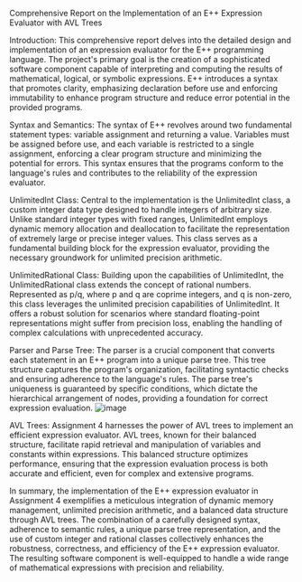 Comprehensive Report on the Implementation of an E++ Expression Evaluator with AVL Trees

Introduction:
This comprehensive report delves into the detailed design and implementation of an expression evaluator for the E++ programming language.
The project's primary goal is the creation of a sophisticated software component capable of interpreting and computing the results of mathematical, logical, or symbolic expressions. 
E++ introduces a syntax that promotes clarity, emphasizing declaration before use and enforcing immutability to enhance program structure and reduce error potential in the provided programs.

Syntax and Semantics:
The syntax of E++ revolves around two fundamental statement types: variable assignment and returning a value.
Variables must be assigned before use, and each variable is restricted to a single assignment, enforcing a clear program structure and minimizing the potential for errors.
This syntax ensures that the programs conform to the language's rules and contributes to the reliability of the expression evaluator.

UnlimitedInt Class:
Central to the implementation is the UnlimitedInt class, a custom integer data type designed to handle integers of arbitrary size.
Unlike standard integer types with fixed ranges, UnlimitedInt employs dynamic memory allocation and deallocation to facilitate the representation of extremely large or precise integer values.
This class serves as a fundamental building block for the expression evaluator, providing the necessary groundwork for unlimited precision arithmetic.

UnlimitedRational Class:
Building upon the capabilities of UnlimitedInt, the UnlimitedRational class extends the concept of rational numbers.
Represented as p/q, where p and q are coprime integers, and q is non-zero, this class leverages the unlimited precision capabilities of UnlimitedInt.
It offers a robust solution for scenarios where standard floating-point representations might suffer from precision loss, enabling the handling of complex calculations with unprecedented accuracy.

Parser and Parse Tree:
The parser is a crucial component that converts each statement in an E++ program into a unique parse tree.
This tree structure captures the program's organization, facilitating syntactic checks and ensuring adherence to the language's rules.
The parse tree's uniqueness is guaranteed by specific conditions, which dictate the hierarchical arrangement of nodes, providing a foundation for correct expression evaluation.
![image](https://github.com/user-attachments/assets/a7d3081b-5c50-4124-839e-5ea1d0850f6e)

AVL Trees:
Assignment 4 harnesses the power of AVL trees to implement an efficient expression evaluator.
AVL trees, known for their balanced structure, facilitate rapid retrieval and manipulation of variables and constants within expressions. 
This balanced structure optimizes performance, ensuring that the expression evaluation process is both accurate and efficient, even for complex and extensive programs.

In summary, the implementation of the E++ expression evaluator in Assignment 4 exemplifies a meticulous integration of dynamic memory management, unlimited precision arithmetic, and a balanced data structure through AVL trees.
The combination of a carefully designed syntax, adherence to semantic rules, a unique parse tree representation, and the use of custom integer and rational classes collectively enhances the robustness, correctness, and efficiency of the E++ expression evaluator.
The resulting software component is well-equipped to handle a wide range of mathematical expressions with precision and reliability.





